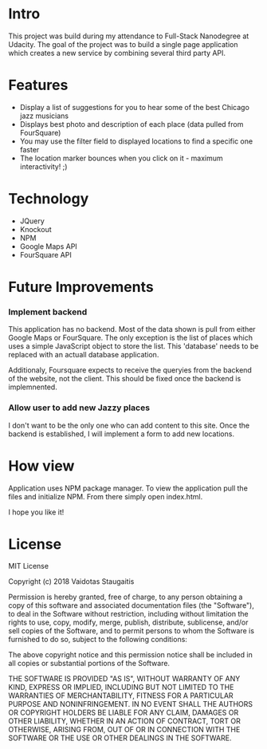 # Intro

This project was build during my attendance to Full-Stack Nanodegree at Udacity. The goal of the project was to build a single page application which creates a new service by combining several third party API.

# Features

* Display a list of suggestions for you to hear some of the best Chicago jazz musicians
* Displays best photo and description of each place (data pulled from FourSquare)
* You may use the filter field to displayed locations to find a specific one faster
* The location marker bounces when you click on it - maximum interactivity! ;)

# Technology

* JQuery
* Knockout
* NPM
* Google Maps API
* FourSquare API

# Future Improvements

### Implement backend

This application has no backend. Most of the data shown is pull from either Google Maps or FourSquare. The only exception is the list of places which uses a simple JavaScript object to store the list. This 'database' needs to be replaced with an actuall database application.

Additionaly, Foursquare expects to receive the queryies from the backend of the website, not the client. This should be fixed once the backend is implemnented.

### Allow user to add new Jazzy places

I don't want to be the only one who can add content to this site. Once the backend is established, I will implement a form to add new locations.

# How view

Application uses NPM package manager. To view the application pull the files and initialize NPM. From there simply open index.html.

I hope you like it!

# License

MIT License

Copyright (c) 2018 Vaidotas Staugaitis

Permission is hereby granted, free of charge, to any person obtaining a copy
of this software and associated documentation files (the "Software"), to deal
in the Software without restriction, including without limitation the rights
to use, copy, modify, merge, publish, distribute, sublicense, and/or sell
copies of the Software, and to permit persons to whom the Software is
furnished to do so, subject to the following conditions:

The above copyright notice and this permission notice shall be included in all
copies or substantial portions of the Software.

THE SOFTWARE IS PROVIDED "AS IS", WITHOUT WARRANTY OF ANY KIND, EXPRESS OR
IMPLIED, INCLUDING BUT NOT LIMITED TO THE WARRANTIES OF MERCHANTABILITY,
FITNESS FOR A PARTICULAR PURPOSE AND NONINFRINGEMENT. IN NO EVENT SHALL THE
AUTHORS OR COPYRIGHT HOLDERS BE LIABLE FOR ANY CLAIM, DAMAGES OR OTHER
LIABILITY, WHETHER IN AN ACTION OF CONTRACT, TORT OR OTHERWISE, ARISING FROM,
OUT OF OR IN CONNECTION WITH THE SOFTWARE OR THE USE OR OTHER DEALINGS IN THE
SOFTWARE.
